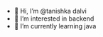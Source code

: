- 👋 Hi, I’m @tanishka dalvi
- 👀 I’m interested in backend 
- 🌱 I’m currently learning java 
  

<!---
tanishkadalvi22/tanishkadalvi22 is a ✨ special ✨ repository because its `README.md` (this file) appears on your GitHub profile.
You can click the Preview link to take a look at your changes.
--->
